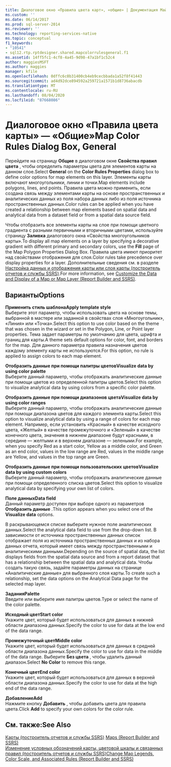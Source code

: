 ```yaml
---
title: Диалоговое окно «Правила цвета карт», «общие» | Документация Майкрософт
ms.custom: ''
ms.date: 06/14/2017
ms.prod: sql-server-2014
ms.reviewer: ''
ms.technology: reporting-services-native
ms.topic: conceptual
f1_keywords:
- "10541"
- sql12.rtp.rptdesigner.shared.mapcolorrulesgeneral.f1
ms.assetid: 14ff5fc1-4cf8-4a45-9d98-47a1bf1c52c4
author: maggiesMSFT
ms.author: maggies
manager: kfile
ms.openlocfilehash: 0dffc6c0b31400cb4eb9cecbbada1a52f8f41443
ms.sourcegitcommit: ad4d92dce894592a259721a1571b1d8736abacdb
ms.translationtype: MT
ms.contentlocale: ru-RU
ms.lasthandoff: 08/04/2020
ms.locfileid: "87668086"
---
```

# <a name="map-color-rules-dialog-box-general"></a><span data-ttu-id="89f6c-102">Диалоговое окно «Правила цвета карты» — «Общие»</span><span class="sxs-lookup"><span data-stu-id="89f6c-102">Map Color Rules Dialog Box, General</span></span>
  <span data-ttu-id="89f6c-103">Перейдите на страницу **Общие** в диалоговом окне **Свойства правил цвета** , чтобы определить параметры цвета для элементов карты на данном слое.</span><span class="sxs-lookup"><span data-stu-id="89f6c-103">Select **General** on the **Color Rules Properties** dialog box to define color options for map elements on this layer.</span></span> <span data-ttu-id="89f6c-104">Элементы карты включают многоугольники, линии и точки.</span><span class="sxs-lookup"><span data-stu-id="89f6c-104">Map elements include polygons, lines, and points.</span></span> <span data-ttu-id="89f6c-105">Правила цвета можно применить, если создана связь между элементами карты на основе пространственных и аналитических данных из поля набора данных либо из поля источника пространственных данных.</span><span class="sxs-lookup"><span data-stu-id="89f6c-105">Color rules can be applied when you have created a relationship between map elements based on spatial data and analytical data from a dataset field or from a spatial data source field.</span></span>  
  
 <span data-ttu-id="89f6c-106">Чтобы отобразить все элементы карты на слое при помощи цветного градиента с разными первичными и вторичными цветами, используйте страницу **Заливка** диалогового окна «Свойства многоугольников карты».</span><span class="sxs-lookup"><span data-stu-id="89f6c-106">To display all map elements on a layer by specifying a decorative gradient with different primary and secondary colors, use the **Fill** page of the Map Polygon Properties Dialog Box.</span></span> <span data-ttu-id="89f6c-107">Правила цвета имеют приоритет над свойствами отображения для слоя.</span><span class="sxs-lookup"><span data-stu-id="89f6c-107">Color rules take precedence over display properties for a layer.</span></span> <span data-ttu-id="89f6c-108">Дополнительные сведения см. в разделе [Настройка данных и отображения карты или слоя карты (построитель отчетов и службы SSRS)](report-design/customize-the-data-and-display-of-a-map-or-map-layer-report-builder-and-ssrs.md).</span><span class="sxs-lookup"><span data-stu-id="89f6c-108">For more information, see [Customize the Data and Display of a Map or Map Layer &#40;Report Builder and SSRS&#41;](report-design/customize-the-data-and-display-of-a-map-or-map-layer-report-builder-and-ssrs.md).</span></span>  
  
## <a name="options"></a><span data-ttu-id="89f6c-109">Варианты</span><span class="sxs-lookup"><span data-stu-id="89f6c-109">Options</span></span>  
 <span data-ttu-id="89f6c-110">**Применить стиль шаблона**</span><span class="sxs-lookup"><span data-stu-id="89f6c-110">**Apply template style**</span></span>  
 <span data-ttu-id="89f6c-111">Выберите этот параметр, чтобы использовать цвета на основе темы, выбранной в мастере или заданной в свойствах слоя «Многоугольник», «Линия» или «Точка».</span><span class="sxs-lookup"><span data-stu-id="89f6c-111">Select this option to use color based on the theme that was chosen in the wizard or set in the Polygon, Line, or Point layer properties.</span></span> <span data-ttu-id="89f6c-112">Тема задает параметры по умолчанию для цвета, шрифта и границ для карты.</span><span class="sxs-lookup"><span data-stu-id="89f6c-112">A theme sets default options for color, font, and borders for the map.</span></span> <span data-ttu-id="89f6c-113">Для данного параметра правила назначения цветов каждому элементу карты не используются.</span><span class="sxs-lookup"><span data-stu-id="89f6c-113">For this option, no rule is applied to assign colors to each map element.</span></span>  
  
 <span data-ttu-id="89f6c-114">**Отобразить данные при помощи палитры цветов**</span><span class="sxs-lookup"><span data-stu-id="89f6c-114">**Visualize data by using color palette**</span></span>  
 <span data-ttu-id="89f6c-115">Выберите данный параметр, чтобы отображать аналитические данные при помощи цветов из определенной палитры цветов.</span><span class="sxs-lookup"><span data-stu-id="89f6c-115">Select this option to visualize analytical data by using colors from a specific color palette.</span></span>  
  
 <span data-ttu-id="89f6c-116">**Отобразить данные при помощи диапазонов цвета**</span><span class="sxs-lookup"><span data-stu-id="89f6c-116">**Visualize data by using color ranges**</span></span>  
 <span data-ttu-id="89f6c-117">Выберите данный параметр, чтобы отображать аналитические данные при помощи диапазона цветов для каждого элемента карты.</span><span class="sxs-lookup"><span data-stu-id="89f6c-117">Select this option to visualize analytical data by using a range of colors for each map element.</span></span> <span data-ttu-id="89f6c-118">Например, если установить «Красный» в качестве исходного цвета, «Желтый» в качестве промежуточного и «Зеленый» в качестве конечного цвета, значения в нижнем диапазоне будут красными, в середине — желтыми и в верхнем диапазоне — зелеными.</span><span class="sxs-lookup"><span data-stu-id="89f6c-118">For example, when you specify Red as a start color, Yellow as a middle color, and Green as an end color, values in the low range are Red, values in the middle range are Yellow, and values in the top range are Green.</span></span>  
  
 <span data-ttu-id="89f6c-119">**Отобразить данные при помощи пользовательских цветов**</span><span class="sxs-lookup"><span data-stu-id="89f6c-119">**Visualize data by using custom colors**</span></span>  
 <span data-ttu-id="89f6c-120">Выберите данный параметр, чтобы отображать аналитические данные при помощи определенного списка цветов.</span><span class="sxs-lookup"><span data-stu-id="89f6c-120">Select this option to visualize analytical data by specifying your own list of colors.</span></span>  
  
 <span data-ttu-id="89f6c-121">**Поле данных**</span><span class="sxs-lookup"><span data-stu-id="89f6c-121">**Data field**</span></span>  
 <span data-ttu-id="89f6c-122">Данный параметр доступен при выборе одного из параметров **Отобразить данные** .</span><span class="sxs-lookup"><span data-stu-id="89f6c-122">This option appears when you select one of the **Visualize data** options.</span></span>  
  
 <span data-ttu-id="89f6c-123">В раскрывающемся списке выберите нужное поле аналитических данных.</span><span class="sxs-lookup"><span data-stu-id="89f6c-123">Select the analytical data field to use from the drop-down list.</span></span> <span data-ttu-id="89f6c-124">В зависимости от источника пространственных данных список отображает поля из источника пространственных данных и из набора данных отчета, который имеет связь между пространственными и аналитическими данными.</span><span class="sxs-lookup"><span data-stu-id="89f6c-124">Depending on the source of spatial data, the list displays fields from the spatial data source and from a report dataset that has a relationship between the spatial data and analytical data.</span></span> <span data-ttu-id="89f6c-125">Чтобы создать такую связь, задайте параметры данных на странице «Аналитические данные» для выбранного слоя карты.</span><span class="sxs-lookup"><span data-stu-id="89f6c-125">To create such a relationship, set the data options on the Analytical Data page for the selected map layer.</span></span>  
  
 <span data-ttu-id="89f6c-126">**Задания**</span><span class="sxs-lookup"><span data-stu-id="89f6c-126">**Palette**</span></span>  
 <span data-ttu-id="89f6c-127">Введите или выберите имя палитры цветов.</span><span class="sxs-lookup"><span data-stu-id="89f6c-127">Type or select the name of the color palette.</span></span>  
  
 <span data-ttu-id="89f6c-128">**Исходный цвет**</span><span class="sxs-lookup"><span data-stu-id="89f6c-128">**Start color**</span></span>  
 <span data-ttu-id="89f6c-129">Укажите цвет, который будет использоваться для данных в нижней области диапазона данных.</span><span class="sxs-lookup"><span data-stu-id="89f6c-129">Specify the color to use for data at the low end of the data range.</span></span>  
  
 <span data-ttu-id="89f6c-130">**Промежуточный цвет**</span><span class="sxs-lookup"><span data-stu-id="89f6c-130">**Middle color**</span></span>  
 <span data-ttu-id="89f6c-131">Укажите цвет, который будет использоваться для данных в средней области диапазона данных.</span><span class="sxs-lookup"><span data-stu-id="89f6c-131">Specify the color to use for data in the middle of the data range.</span></span> <span data-ttu-id="89f6c-132">Выберите **Без цвета** , чтобы удалить данный диапазон.</span><span class="sxs-lookup"><span data-stu-id="89f6c-132">Select **No Color** to remove this range.</span></span>  
  
 <span data-ttu-id="89f6c-133">**Конечный цвет**</span><span class="sxs-lookup"><span data-stu-id="89f6c-133">**End color**</span></span>  
 <span data-ttu-id="89f6c-134">Укажите цвет, который будет использоваться для данных в верхней области диапазона данных.</span><span class="sxs-lookup"><span data-stu-id="89f6c-134">Specify the color to use for data at the high end of the data range.</span></span>  
  
 <span data-ttu-id="89f6c-135">**Добавление**</span><span class="sxs-lookup"><span data-stu-id="89f6c-135">**Add**</span></span>  
 <span data-ttu-id="89f6c-136">Нажмите кнопку **Добавить** , чтобы добавить цвета для правила цвета.</span><span class="sxs-lookup"><span data-stu-id="89f6c-136">Click **Add** to specify your own colors for the color rule.</span></span>  
  
## <a name="see-also"></a><span data-ttu-id="89f6c-137">См. также:</span><span class="sxs-lookup"><span data-stu-id="89f6c-137">See Also</span></span>  
 <span data-ttu-id="89f6c-138">[Карты (построитель отчетов и службы SSRS)](report-design/maps-report-builder-and-ssrs.md) </span><span class="sxs-lookup"><span data-stu-id="89f6c-138">[Maps &#40;Report Builder and SSRS&#41;](report-design/maps-report-builder-and-ssrs.md) </span></span>  
 [<span data-ttu-id="89f6c-139">Изменение условных обозначений карты, цветовой шкалы и связанных правил (построитель отчетов и службы SSRS)</span><span class="sxs-lookup"><span data-stu-id="89f6c-139">Change Map Legends, Color Scale, and Associated Rules &#40;Report Builder and SSRS&#41;</span></span>](report-design/change-map-legends-color-scale-and-associated-rules-report-builder-and-ssrs.md)  
  
  
